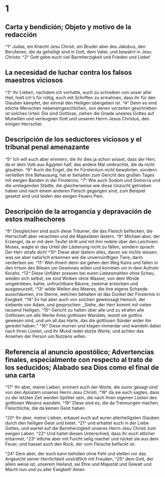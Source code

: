 # 1
## Carta y bendición; Objeto y motivo de la redacción
^1^ Judas, ein Knecht Jesu Christi, ein Bruder aber des Jakobus, den Berufenen, die da geheiligt sind in Gott, dem Vater, und bewahrt in Jesu Christo: ^2^ Gott gebe euch viel Barmherzigkeit und Frieden und Liebe! 

## La necesidad de luchar contra los falsos maestros viciosos
^3^ Ihr Lieben, nachdem ich vorhatte, euch zu schreiben von unser aller Heil, hielt ich's für nötig, euch mit Schriften zu ermahnen, dass ihr für den Glauben kämpfet, der einmal den Heiligen übergeben ist. ^4^ Denn es sind etliche Menschen nebeneingeschlichen, von denen vorzeiten geschrieben ist solches Urteil: Die sind Gottlose, ziehen die Gnade unseres Gottes auf Mutwillen und verleugnen Gott und unseren Herrn Jesus Christus, den einigen Herrscher. 

## Descripción de los seductores viciosos y el tribunal penal amenazante
^5^ Ich will euch aber erinnern, die ihr dies ja schon wisset, dass der Herr, da er dem Volk aus Ägypten half, das andere Mal umbrachte, die da nicht glaubten. ^6^ Auch die Engel, die ihr Fürstentum nicht bewahrten, sondern verließen ihre Behausung, hat er behalten zum Gericht des großen Tages mit ewigen Banden in der Finsternis. ^7^ Wie auch Sodom und Gomorra und die umliegenden Städte, die gleicherweise wie diese Unzucht getrieben haben und nach einem anderen Fleisch gegangen sind, zum Beispiel gesetzt sind und leiden des ewigen Feuers Pein. 

## Descripción de la arrogancia y depravación de estos malhechores
^8^ Desgleichen sind auch diese Träumer, die das Fleisch beflecken, die Herrschaft aber verachten und die Majestäten lästern. ^9^ Michael aber, der Erzengel, da er mit dem Teufel stritt und mit ihm redete über den Leichnam Moses, wagte er das Urteil der Lästerung nicht zu fällen, sondern sprach: Der Herr strafe dich! ^10^ Diese aber lästern alles, davon sie nichts wissen; was sie aber natürlich erkennen wie die unvernünftigen Tiere, darin verderben sie. ^11^ Weh ihnen! denn sie gehen den Weg Kains und fallen in den Irrtum des Bileam um Gewinnes willen und kommen um in dem Aufruhr Korahs. ^12^ Diese Unfläter prassen bei euren Liebesmahlen ohne Scheu, weiden sich selbst; sie sind Wolken ohne Wasser, von dem Winde umgetrieben, kahle, unfruchtbare Bäume, zweimal erstorben und ausgewurzelt, ^13^ wilde Wellen des Meeres, die ihre eigene Schande ausschäumen, irre Sterne, welchen behalten ist das Dunkel der Finsternis in Ewigkeit. ^14^ Es hat aber auch von solchen geweissagt Henoch, der siebente von Adam, und gesprochen: „Siehe, der Herr kommt mit vielen tausend Heiligen, ^15^ Gericht zu halten über alle und zu strafen alle Gottlosen um alle Werke ihres gottlosen Wandels, womit sie gottlos gewesen sind, und um all das Harte, das die gottlosen Sünder wider ihn geredet haben.“ ^16^ Diese murren und klagen immerdar und wandeln dabei nach ihren Lüsten; und ihr Mund redet stolze Worte, und achten das Ansehen der Person um Nutzens willen. 

## Referencia al anuncio apostólico; Advertencias finales, especialmente con respecto al trato de los seducidos; Alabado sea Dios como el final de una carta
^17^ Ihr aber, meine Lieben, erinnert euch der Worte, die zuvor gesagt sind von den Aposteln unseres Herrn Jesu Christi, ^18^ da sie euch sagten, dass zu der letzten Zeit werden Spötter sein, die nach ihren eigenen Lüsten des gottlosen Wesens wandeln. ^19^ Diese sind es, die da Trennungen machen, Fleischliche, die da keinen Geist haben. 

^20^ Ihr aber, meine Lieben, erbauet euch auf euren allerheiligsten Glauben durch den heiligen Geist und betet, ^21^ und erhaltet euch in der Liebe Gottes, und wartet auf die Barmherzigkeit unseres Herrn Jesu Christi zum ewigen Leben. ^22^ Und haltet diesen Unterschied, dass ihr euch etlicher erbarmet, ^23^ etliche aber mit Furcht selig machet und rücket sie aus dem Feuer; und hasset auch den Rock, der vom Fleische befleckt ist. 

^24^ Dem aber, der euch kann behüten ohne Fehl und stellen vor das Angesicht seiner Herrlichkeit unsträflich mit Freuden, ^25^ dem Gott, der allein weise ist, unserem Heiland, sei Ehre und Majestät und Gewalt und Macht nun und zu aller Ewigkeit! Amen.